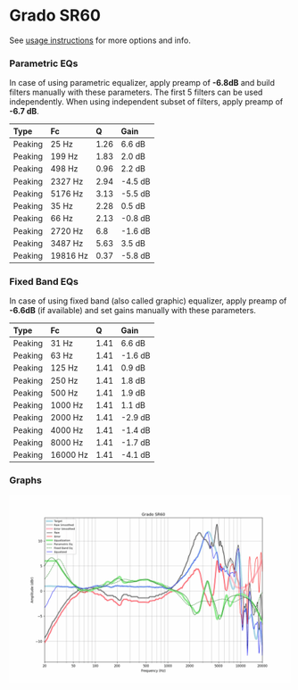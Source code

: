 # Grado SR60
See [usage instructions](https://github.com/jaakkopasanen/AutoEq#usage) for more options and info.

### Parametric EQs
In case of using parametric equalizer, apply preamp of **-6.8dB** and build filters manually
with these parameters. The first 5 filters can be used independently.
When using independent subset of filters, apply preamp of **-6.7 dB**.

| Type    | Fc       |    Q | Gain    |
|:--------|:---------|:-----|:--------|
| Peaking | 25 Hz    | 1.26 | 6.6 dB  |
| Peaking | 199 Hz   | 1.83 | 2.0 dB  |
| Peaking | 498 Hz   | 0.96 | 2.2 dB  |
| Peaking | 2327 Hz  | 2.94 | -4.5 dB |
| Peaking | 5176 Hz  | 3.13 | -5.5 dB |
| Peaking | 35 Hz    | 2.28 | 0.5 dB  |
| Peaking | 66 Hz    | 2.13 | -0.8 dB |
| Peaking | 2720 Hz  | 6.8  | -1.6 dB |
| Peaking | 3487 Hz  | 5.63 | 3.5 dB  |
| Peaking | 19816 Hz | 0.37 | -5.8 dB |

### Fixed Band EQs
In case of using fixed band (also called graphic) equalizer, apply preamp of **-6.6dB**
(if available) and set gains manually with these parameters.

| Type    | Fc       |    Q | Gain    |
|:--------|:---------|:-----|:--------|
| Peaking | 31 Hz    | 1.41 | 6.6 dB  |
| Peaking | 63 Hz    | 1.41 | -1.6 dB |
| Peaking | 125 Hz   | 1.41 | 0.9 dB  |
| Peaking | 250 Hz   | 1.41 | 1.8 dB  |
| Peaking | 500 Hz   | 1.41 | 1.9 dB  |
| Peaking | 1000 Hz  | 1.41 | 1.1 dB  |
| Peaking | 2000 Hz  | 1.41 | -2.9 dB |
| Peaking | 4000 Hz  | 1.41 | -1.4 dB |
| Peaking | 8000 Hz  | 1.41 | -1.7 dB |
| Peaking | 16000 Hz | 1.41 | -4.1 dB |

### Graphs
![](./Grado%20SR60.png)